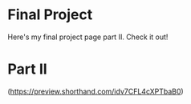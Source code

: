 # Final Project

Here's my final project page part II. Check it out!

# Part II


(https://preview.shorthand.com/idv7CFL4cXPTbaB0)
